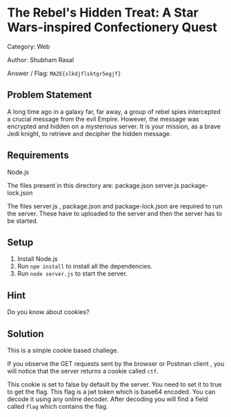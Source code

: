 # **The Rebel's Hidden Treat: A Star Wars-inspired Confectionery Quest**

Category: Web 

Author: Shubham Rasal

Answer / Flag: `MAZE{slkdjflsktgr5egjf}`

## Problem Statement

A long time ago in a galaxy far, far away, a group of rebel spies intercepted a crucial message from the evil Empire. However, the message was encrypted and hidden  on a mysterious server. It is your mission, as a brave Jedi knight, to retrieve  and decipher the hidden message.


## Requirements

Node.js

The files present in this directory are:
package.json
server.js
package-lock.json

The files server.js , package.json and package-lock.json are required to run the server.
These have to uploaded to the server and then the server has to be started.

## Setup

1. Install Node.js
2. Run `npm install` to install all the dependencies.
3. Run `node server.js` to start the server.


## Hint

Do you know about cookies?

## Solution

This is a simple cookie based challege.

If you observe the GET requests sent by the browser or Postman client , you will notice that the server returns a cookie called `ctf`.

This cookie is set to false by default by the server. You need to set it to true to get the flag.
This flag is a jwt token which is base64 encoded. You can decode it using any online decoder.
After decoding you will find a field called `flag` which contains the flag.
